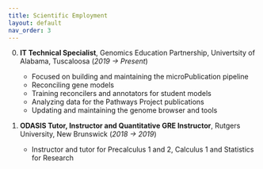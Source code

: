 ```yaml
---
title: Scientific Employment
layout: default
nav_order: 3
---
```


0. **IT Technical Specialist**, Genomics Education Partnership, Univertsity of Alabama, Tuscaloosa (_2019 &rarr; Present_)
	- Focused on building and maintaining the microPublication pipeline
	- Reconciling gene models
	- Training reconcilers and annotators for student models
	- Analyzing data for the Pathways Project publications
	- Updating and maintaining the genome browser and tools

0. **ODASIS Tutor, Instructor and Quantitative GRE Instructor**, Rutgers University, New Brunswick (_2018 &rarr; 2019_)
	- Instructor and tutor for Precalculus 1 and 2, Calculus 1 and Statistics for Research
